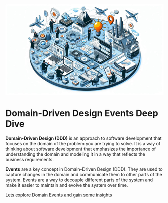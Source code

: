 ![image](./images/Designer.png)

# Domain-Driven Design Events Deep Dive

**Domain-Driven Design (DDD)** is an approach to software development that focuses on the domain of the problem you are trying to solve. It is a way of thinking about software development that emphasizes the importance of understanding the domain and modeling it in a way that reflects the business requirements.

**Events** are a key concept in Domain-Driven Design (DDD). They are used to capture changes in the domain and communicate them to other parts of the system. Events are a way to decouple different parts of the system and make it easier to maintain and evolve the system over time.

[Lets explore Domain Events and gain some insights](https://github.com/Onemanwolf/DomainDrivenDesignDeepDive/blob/main/DomainDrivenDesignDeepDive.md)
